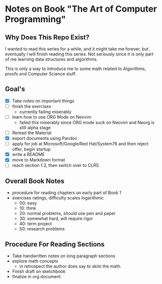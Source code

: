 # Notes on Book "The Art of Computer Programming"

## Why Does This Repo Exist?

I wanted to read this series for a while, and it might take me forever,
but eventually I will finish reading this series. Not seriously since
it is only part of me learning data structures and algorithms.

This is only a way to introduce me to some math related to Algorithms,
proofs and Computer Science stuff.

## Goal's

- [x] Take notes on important things
- [ ] finish the exercises
  - currently failing miserably
- [ ] learn how to use ORG Mode on Neovim
  - failed this miserably since ORG mode suck on Neovim
    and Neorg is still alpha stage
- [ ] Reread the Material
- [x] export documents using Pandoc
- [ ] apply for job at Microsoft/Google/Red Hat/System76 and then reject offer, begin startup
- [x] write a README
- [x] move to Markdown format
- [ ] reach section 1.3, then switch over to CLRS

## Overall Book Notes

- procedure for reading chapters on early part of Book 1
- exercises ratings, difficulty scales logarithmic
  - 00: easy
  - 10: think
  - 20: normal problems, should use pen and paper
  - 30: somewhat hard, will require rigor
  - 40: term project
  - 50: research problems

## Procedure For Reading Sections

- Take handwritten notes on long paragraph sections
- explore math concepts
  - in retrospect the author does say to skim the math.
- Finish draft on sketchbook
- finalize in org document
